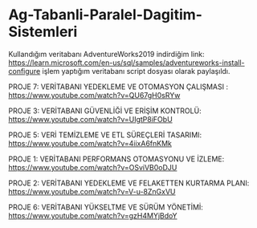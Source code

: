 # Ag-Tabanli-Paralel-Dagitim-Sistemleri

Kullandığım veritabanı AdventureWorks2019 
indirdiğim link: https://learn.microsoft.com/en-us/sql/samples/adventureworks-install-configure
işlem yaptığım  veritabanı script dosyası olarak paylaşıldı.

PROJE 7: VERİTABANI YEDEKLEME VE OTOMASYON ÇALIŞMASI : https://www.youtube.com/watch?v=QU67gH0sRYw

PROJE 3: VERİTABANI GÜVENLİĞİ VE ERİŞİM KONTROLÜ: https://www.youtube.com/watch?v=UIgtP8iFObU

PROJE 5: VERİ TEMİZLEME VE ETL SÜREÇLERİ TASARIMI: https://www.youtube.com/watch?v=4iixA6fnKMk

PROJE 1: VERİTABANI PERFORMANS OTOMASYONU VE İZLEME: https://www.youtube.com/watch?v=OSviVB0oDJU

PROJE 2: VERİTABANI YEDEKLEME VE FELAKETTEN KURTARMA PLANI: https://www.youtube.com/watch?v=V-u-8ZnGxVU

PROJE 6: VERİTABANI YÜKSELTME VE SÜRÜM YÖNETİMİ: https://www.youtube.com/watch?v=gzH4MYjBdoY
